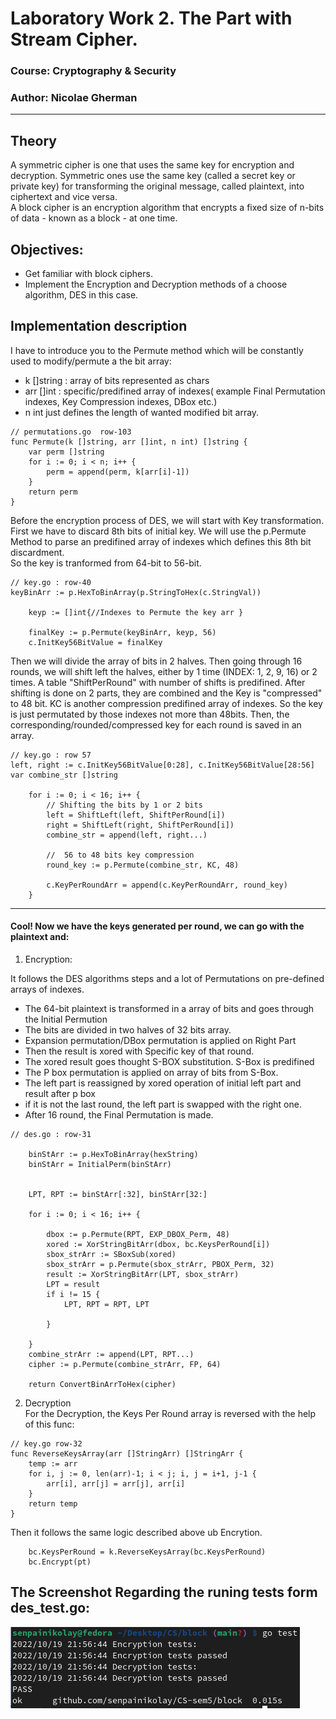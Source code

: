 # Laboratory Work 2. The Part with Stream Cipher. 

### Course: Cryptography & Security
### Author: Nicolae Gherman

----

## Theory 
A symmetric cipher is one that uses the same key for encryption and decryption. 
Symmetric ones use the same key (called a secret key or private key) for transforming the original message, called plaintext, into ciphertext and vice versa.  <br> 
A block cipher is an encryption algorithm that encrypts a fixed size of n-bits of data - known as a block - at one time. 


## Objectives:

* Get familiar with block ciphers. 
* Implement the Encryption and Decryption methods of a choose algorithm,  DES in this case.

## Implementation description
I have to introduce you to the Permute method which will be constantly used to modify/permute a the bit array: 
   -  k []string : array of bits represented as chars 
   -  arr []int : specific/predifined array of  indexes( example Final Permutation indexes, Key Compression indexes, DBox etc.) 
   - n int  just defines the length of wanted modified bit array. 
 
```  
// permutations.go  row-103
func Permute(k []string, arr []int, n int) []string {
	var perm []string
	for i := 0; i < n; i++ {
		perm = append(perm, k[arr[i]-1])
	}
	return perm
}

``` 
Before the encryption process of DES, we will start with Key transformation.  
First we have to discard 8th bits of initial key. We will use the p.Permute Method to parse an predifined array of indexes which defines this 8th bit discardment.  
So the key is tranformed from 64-bit to 56-bit. 
```  
// key.go : row-40
keyBinArr := p.HexToBinArray(p.StringToHex(c.StringVal))

	keyp := []int{//Indexes to Permute the key arr }

	finalKey := p.Permute(keyBinArr, keyp, 56)
	c.InitKey56BitValue = finalKey 
```
Then we will divide the array of bits in 2 halves.  Then going through 16 rounds, we will shift left the halves, either by 1 time (INDEX: 1, 2, 9, 16) or 2 times. A  table "ShiftPerRound" with number of shifts is predifined. After shifting is done on 2 parts, they are combined and the Key is "compressed" to 48 bit. KC is another compression predifined array of indexes. So the key is just permutated by those indexes  not more than 48bits. Then, the corresponding/rounded/compressed key for each round is saved in an array.
 
```  
// key.go : row 57
left, right := c.InitKey56BitValue[0:28], c.InitKey56BitValue[28:56]
var combine_str []string

	for i := 0; i < 16; i++ {
		// Shifting the bits by 1 or 2 bits
		left = ShiftLeft(left, ShiftPerRound[i])
		right = ShiftLeft(right, ShiftPerRound[i])
		combine_str = append(left, right...)

		//  56 to 48 bits key compression
		round_key := p.Permute(combine_str, KC, 48)

		c.KeyPerRoundArr = append(c.KeyPerRoundArr, round_key)
	} 
``` 
--- 
#### Cool! Now we have the keys generated per round, we can go with the plaintext and: 
1. Encryption:  

It follows the DES algorithms steps and a lot of Permutations on pre-defined arrays of indexes. <br> 
 
+ The 64-bit plaintext is transformed in a array of bits and goes through the Initial Permution  
+ The bits are divided in two halves of 32 bits array. 
+ Expansion permutation/DBox permutation is applied on Right Part 
+ Then the result is xored with Specific key of that round. 
+ The xored result goes thought S-BOX substitution. S-Box is predifined
+ The P box  permutation  is applied on array of bits from S-Box. 
+ The left part is reassigned by   xored operation of initial left part and result after p box 
+ if it is not the last round, the left part is swapped with the right one.  
+ After 16 round, the Final Permutation is made. 


```  
// des.go : row-31

	binStArr := p.HexToBinArray(hexString)
	binStArr = InitialPerm(binStArr) 
	 

	LPT, RPT := binStArr[:32], binStArr[32:]

	for i := 0; i < 16; i++ {

		dbox := p.Permute(RPT, EXP_DBOX_Perm, 48)
		xored := XorStringBitArr(dbox, bc.KeysPerRound[i])
		sbox_strArr := SBoxSub(xored)
		sbox_strArr = p.Permute(sbox_strArr, PBOX_Perm, 32)
		result := XorStringBitArr(LPT, sbox_strArr)
		LPT = result
		if i != 15 {
			LPT, RPT = RPT, LPT

		}

	}
	combine_strArr := append(LPT, RPT...)
	cipher := p.Permute(combine_strArr, FP, 64)

	return ConvertBinArrToHex(cipher) 
```  

2. Decryption  
For the Decryption, the Keys Per Round array is reversed with the help of this func:  
``` 
// key.go row-32 
func ReverseKeysArray(arr []StringArr) []StringArr {
	temp := arr
	for i, j := 0, len(arr)-1; i < j; i, j = i+1, j-1 {
		arr[i], arr[j] = arr[j], arr[i]
	}
	return temp
} 
```  

Then it follows the same logic described above ub Encrytion.  
``` 
	bc.KeysPerRound = k.ReverseKeysArray(bc.KeysPerRound)
	bc.Encrypt(pt)

``` 



## The Screenshot Regarding the runing tests form des_test.go:  
![Screenshot](output.png)





